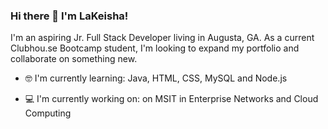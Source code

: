 ### Hi there 👋 I'm LaKeisha!

I'm an aspiring Jr. Full Stack Developer living in Augusta, GA.   As a current Clubhou.se Bootcamp student, I'm looking to expand my portfolio and collaborate on something new.

- 🤓 I'm currently learning: Java, HTML, CSS, MySQL and Node.js

- 💻 I'm currently working on: on MSIT in Enterprise Networks and Cloud Computing


<!--
**lrsperrey/lrsperrey** is a ✨ _special_ ✨ repository because its `README.md` (this file) appears on your GitHub profile.

Here are some ideas to get you started:

- 🔭 I’m currently working on ...
- 🌱 I’m currently learning ...
- 👯 I’m looking to collaborate on ...
- 🤔 I’m looking for help with ...
- 💬 Ask me about ...
- 📫 How to reach me: ...
- 😄 Pronouns: ...
- ⚡ Fun fact: ...
-->
